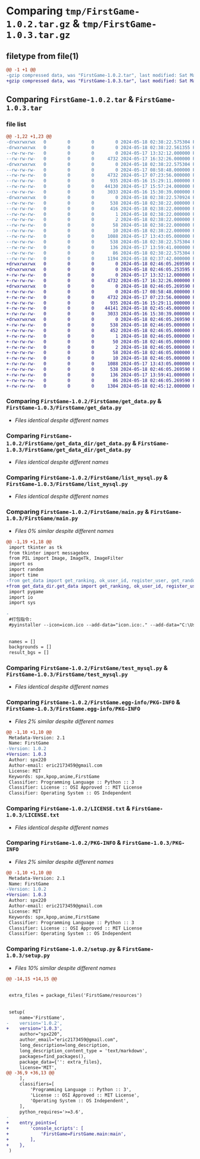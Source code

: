 # Comparing `tmp/FirstGame-1.0.2.tar.gz` & `tmp/FirstGame-1.0.3.tar.gz`

## filetype from file(1)

```diff
@@ -1 +1 @@
-gzip compressed data, was "FirstGame-1.0.2.tar", last modified: Sat May 18 02:38:22 2024, max compression
+gzip compressed data, was "FirstGame-1.0.3.tar", last modified: Sat May 18 02:46:05 2024, max compression
```

## Comparing `FirstGame-1.0.2.tar` & `FirstGame-1.0.3.tar`

### file list

```diff
@@ -1,22 +1,23 @@
-drwxrwxrwx   0        0        0        0 2024-05-18 02:38:22.575304 FirstGame-1.0.2/
-drwxrwxrwx   0        0        0        0 2024-05-18 02:38:22.561355 FirstGame-1.0.2/FirstGame/
--rw-rw-rw-   0        0        0        0 2024-05-17 13:32:12.000000 FirstGame-1.0.2/FirstGame/__init__.py
--rw-rw-rw-   0        0        0     4732 2024-05-17 16:32:26.000000 FirstGame-1.0.2/FirstGame/get_data.py
-drwxrwxrwx   0        0        0        0 2024-05-18 02:38:22.575304 FirstGame-1.0.2/FirstGame/get_data_dir/
--rw-rw-rw-   0        0        0        0 2024-05-17 08:58:48.000000 FirstGame-1.0.2/FirstGame/get_data_dir/__init__.py
--rw-rw-rw-   0        0        0     4732 2024-05-17 07:23:56.000000 FirstGame-1.0.2/FirstGame/get_data_dir/get_data.py
--rw-rw-rw-   0        0        0      935 2024-05-16 15:29:11.000000 FirstGame-1.0.2/FirstGame/list_mysql.py
--rw-rw-rw-   0        0        0    44130 2024-05-17 15:57:24.000000 FirstGame-1.0.2/FirstGame/main.py
--rw-rw-rw-   0        0        0     3033 2024-05-16 15:30:39.000000 FirstGame-1.0.2/FirstGame/test_mysql.py
-drwxrwxrwx   0        0        0        0 2024-05-18 02:38:22.570924 FirstGame-1.0.2/FirstGame.egg-info/
--rw-rw-rw-   0        0        0      538 2024-05-18 02:38:22.000000 FirstGame-1.0.2/FirstGame.egg-info/PKG-INFO
--rw-rw-rw-   0        0        0      416 2024-05-18 02:38:22.000000 FirstGame-1.0.2/FirstGame.egg-info/SOURCES.txt
--rw-rw-rw-   0        0        0        1 2024-05-18 02:38:22.000000 FirstGame-1.0.2/FirstGame.egg-info/dependency_links.txt
--rw-rw-rw-   0        0        0        2 2024-05-18 02:38:22.000000 FirstGame-1.0.2/FirstGame.egg-info/not-zip-safe
--rw-rw-rw-   0        0        0       58 2024-05-18 02:38:22.000000 FirstGame-1.0.2/FirstGame.egg-info/requires.txt
--rw-rw-rw-   0        0        0       10 2024-05-18 02:38:22.000000 FirstGame-1.0.2/FirstGame.egg-info/top_level.txt
--rw-rw-rw-   0        0        0     1088 2024-05-17 13:43:05.000000 FirstGame-1.0.2/LICENSE.txt
--rw-rw-rw-   0        0        0      538 2024-05-18 02:38:22.575304 FirstGame-1.0.2/PKG-INFO
--rw-rw-rw-   0        0        0      136 2024-05-17 13:59:41.000000 FirstGame-1.0.2/README.md
--rw-rw-rw-   0        0        0       86 2024-05-18 02:38:22.575304 FirstGame-1.0.2/setup.cfg
--rw-rw-rw-   0        0        0     1194 2024-05-18 02:37:42.000000 FirstGame-1.0.2/setup.py
+drwxrwxrwx   0        0        0        0 2024-05-18 02:46:05.269590 FirstGame-1.0.3/
+drwxrwxrwx   0        0        0        0 2024-05-18 02:46:05.253595 FirstGame-1.0.3/FirstGame/
+-rw-rw-rw-   0        0        0        0 2024-05-17 13:32:12.000000 FirstGame-1.0.3/FirstGame/__init__.py
+-rw-rw-rw-   0        0        0     4732 2024-05-17 16:32:26.000000 FirstGame-1.0.3/FirstGame/get_data.py
+drwxrwxrwx   0        0        0        0 2024-05-18 02:46:05.269590 FirstGame-1.0.3/FirstGame/get_data_dir/
+-rw-rw-rw-   0        0        0        0 2024-05-17 08:58:48.000000 FirstGame-1.0.3/FirstGame/get_data_dir/__init__.py
+-rw-rw-rw-   0        0        0     4732 2024-05-17 07:23:56.000000 FirstGame-1.0.3/FirstGame/get_data_dir/get_data.py
+-rw-rw-rw-   0        0        0      935 2024-05-16 15:29:11.000000 FirstGame-1.0.3/FirstGame/list_mysql.py
+-rw-rw-rw-   0        0        0    44141 2024-05-18 02:45:45.000000 FirstGame-1.0.3/FirstGame/main.py
+-rw-rw-rw-   0        0        0     3033 2024-05-16 15:30:39.000000 FirstGame-1.0.3/FirstGame/test_mysql.py
+drwxrwxrwx   0        0        0        0 2024-05-18 02:46:05.269590 FirstGame-1.0.3/FirstGame.egg-info/
+-rw-rw-rw-   0        0        0      538 2024-05-18 02:46:05.000000 FirstGame-1.0.3/FirstGame.egg-info/PKG-INFO
+-rw-rw-rw-   0        0        0      452 2024-05-18 02:46:05.000000 FirstGame-1.0.3/FirstGame.egg-info/SOURCES.txt
+-rw-rw-rw-   0        0        0        1 2024-05-18 02:46:05.000000 FirstGame-1.0.3/FirstGame.egg-info/dependency_links.txt
+-rw-rw-rw-   0        0        0       50 2024-05-18 02:46:05.000000 FirstGame-1.0.3/FirstGame.egg-info/entry_points.txt
+-rw-rw-rw-   0        0        0        2 2024-05-18 02:46:05.000000 FirstGame-1.0.3/FirstGame.egg-info/not-zip-safe
+-rw-rw-rw-   0        0        0       58 2024-05-18 02:46:05.000000 FirstGame-1.0.3/FirstGame.egg-info/requires.txt
+-rw-rw-rw-   0        0        0       10 2024-05-18 02:46:05.000000 FirstGame-1.0.3/FirstGame.egg-info/top_level.txt
+-rw-rw-rw-   0        0        0     1088 2024-05-17 13:43:05.000000 FirstGame-1.0.3/LICENSE.txt
+-rw-rw-rw-   0        0        0      538 2024-05-18 02:46:05.269590 FirstGame-1.0.3/PKG-INFO
+-rw-rw-rw-   0        0        0      136 2024-05-17 13:59:41.000000 FirstGame-1.0.3/README.md
+-rw-rw-rw-   0        0        0       86 2024-05-18 02:46:05.269590 FirstGame-1.0.3/setup.cfg
+-rw-rw-rw-   0        0        0     1304 2024-05-18 02:45:12.000000 FirstGame-1.0.3/setup.py
```

### Comparing `FirstGame-1.0.2/FirstGame/get_data.py` & `FirstGame-1.0.3/FirstGame/get_data.py`

 * *Files identical despite different names*

### Comparing `FirstGame-1.0.2/FirstGame/get_data_dir/get_data.py` & `FirstGame-1.0.3/FirstGame/get_data_dir/get_data.py`

 * *Files identical despite different names*

### Comparing `FirstGame-1.0.2/FirstGame/list_mysql.py` & `FirstGame-1.0.3/FirstGame/list_mysql.py`

 * *Files identical despite different names*

### Comparing `FirstGame-1.0.2/FirstGame/main.py` & `FirstGame-1.0.3/FirstGame/main.py`

 * *Files 0% similar despite different names*

```diff
@@ -1,19 +1,18 @@
 import tkinter as tk
 from tkinter import messagebox
 from PIL import Image, ImageTk, ImageFilter
 import os
 import random
 import time
-from get_data import get_ranking, ok_user_id, register_user, get_random_jpg
+from get_data_dir.get_data import get_ranking, ok_user_id, register_user, get_random_jpg
 import pygame
 import io
 import sys
 
-
 #打包指令:
 #pyinstaller --icon=icon.ico --add-data="icon.ico:." --add-data="C:\Users\eric2\Desktop\git_repos\PLAY\FirstGame\get_data.py:." --add-data="start.png:." --add-data="sign_up.jpg:." --add-data="topic_menu.jpg:." --add-data="anime_menu.jpg:." --add-data="kpop_menu.jpg:." --add-data="anime_bg.jpg:." --add-data="anime_bg2.jpg:." --add-data="anime_bg3.jpg:." --add-data="anime_result.jpg:." --add-data="anime_result2.jpg:." --add-data="anime_result3.jpg:." --add-data="anime_result4.jpg:." --add-data="anime_result5.jpg:." --add-data="kpop_bg.jpg:." --add-data="kpop_result.jpg:." --add-data="kpop_result2.jpg:." --add-data="database.yml:." --add-data="Better Day.mp3:." --add-data="Ethereal Vistas.mp3:." --add-data="Host.mp3:." --add-data="Mellow Future Bass.mp3:." --add-data="Midnight Forest.mp3:." --add-data="Movement.mp3:." --add-data="Sad Soul.mp3:." --add-data="Separation.mp3:." C:\Users\eric2\Desktop\git_repos\PLAY\FirstGame\main.py -F -w
 
 
 names = []
 backgrounds = []
 result_bgs = []
```

### Comparing `FirstGame-1.0.2/FirstGame/test_mysql.py` & `FirstGame-1.0.3/FirstGame/test_mysql.py`

 * *Files identical despite different names*

### Comparing `FirstGame-1.0.2/FirstGame.egg-info/PKG-INFO` & `FirstGame-1.0.3/FirstGame.egg-info/PKG-INFO`

 * *Files 2% similar despite different names*

```diff
@@ -1,10 +1,10 @@
 Metadata-Version: 2.1
 Name: FirstGame
-Version: 1.0.2
+Version: 1.0.3
 Author: spx220
 Author-email: eric2173459@gmail.com
 License: MIT
 Keywords: spx,kpop,anime,FirstGame
 Classifier: Programming Language :: Python :: 3
 Classifier: License :: OSI Approved :: MIT License
 Classifier: Operating System :: OS Independent
```

### Comparing `FirstGame-1.0.2/LICENSE.txt` & `FirstGame-1.0.3/LICENSE.txt`

 * *Files identical despite different names*

### Comparing `FirstGame-1.0.2/PKG-INFO` & `FirstGame-1.0.3/PKG-INFO`

 * *Files 2% similar despite different names*

```diff
@@ -1,10 +1,10 @@
 Metadata-Version: 2.1
 Name: FirstGame
-Version: 1.0.2
+Version: 1.0.3
 Author: spx220
 Author-email: eric2173459@gmail.com
 License: MIT
 Keywords: spx,kpop,anime,FirstGame
 Classifier: Programming Language :: Python :: 3
 Classifier: License :: OSI Approved :: MIT License
 Classifier: Operating System :: OS Independent
```

### Comparing `FirstGame-1.0.2/setup.py` & `FirstGame-1.0.3/setup.py`

 * *Files 10% similar despite different names*

```diff
@@ -14,15 +14,15 @@
 
 
 extra_files = package_files('FirstGame/resources')
 
 
 setup(
     name='FirstGame',
-    version='1.0.2',
+    version='1.0.3',
     author="spx220",
     author_email="eric2173459@gmail.com",
     long_description=long_description,
     long_description_content_type = 'text/markdown',
     packages=find_packages(),
     package_data={'': extra_files},
     license='MIT',
@@ -36,9 +36,13 @@
     ],
     classifiers=[
         'Programming Language :: Python :: 3',
         'License :: OSI Approved :: MIT License',
         'Operating System :: OS Independent',
     ],
     python_requires='>=3.6',
-    
+    entry_points={
+        'console_scripts': [
+            'FirstGame=FirstGame.main:main',
+        ],
+    },
 )
```

